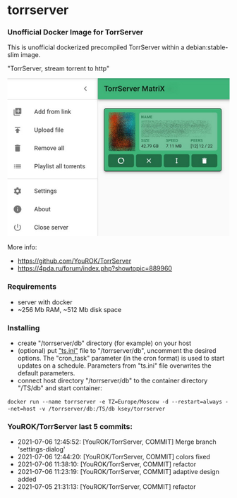 # torrserver
### Unofficial Docker Image for TorrServer

This is unofficial dockerized precompiled TorrServer within a debian:stable-slim image.

"TorrServer, stream torrent to http"

![TorrServer](https://raw.githubusercontent.com/MrKsey/torrserver/master/ts.jpg)

More info:
- https://github.com/YouROK/TorrServer
- https://4pda.ru/forum/index.php?showtopic=889960

### Requirements

* server with docker
* ~256 Mb RAM, ~512 Mb disk space 

### Installing

- сreate "/torrserver/db" directory (for example) on your host
- (optional) put ["ts.ini"](https://raw.githubusercontent.com/MrKsey/torrserver/master/ts.ini) file to "/torrserver/db", uncomment the desired options. The "cron_task" parameter (in the cron format) is used to start updates on a schedule. Parameters from "ts.ini" file overwrites the default parameters.
- connect host directory "/torrserver/db" to the container directory "/TS/db" and start container:
```
docker run --name torrserver -e TZ=Europe/Moscow -d --restart=always --net=host -v /torrserver/db:/TS/db ksey/torrserver
```









































































































































### YouROK/TorrServer last 5 commits:
* 2021-07-06 12:45:52: [YouROK/TorrServer, COMMIT] Merge branch 'settings-dialog'
* 2021-07-06 12:44:20: [YouROK/TorrServer, COMMIT] colors fixed
* 2021-07-06 11:38:10: [YouROK/TorrServer, COMMIT] refactor
* 2021-07-06 11:23:19: [YouROK/TorrServer, COMMIT] adaptive design added
* 2021-07-05 21:31:13: [YouROK/TorrServer, COMMIT] refactor
